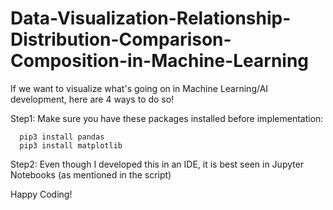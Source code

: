 # Data-Visualization-Relationship-Distribution-Comparison-Composition-in-Machine-Learning
If we want to visualize what's going on in Machine Learning/AI development, here are 4 ways to do so! 

Step1: Make sure you have these packages installed before implementation:

      pip3 install pandas
      pip3 install matplotlib
      
Step2: Even though I developed this in an IDE, it is best seen in Jupyter Notebooks (as mentioned in the script)

Happy Coding! 
